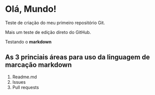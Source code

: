 # Olá, Mundo!
 Teste de criação do meu primeiro repositório Git.
 
 Mais um teste de edição direto do GitHub.
 
 Testando o **markdown**
 
 ## As 3 princiais áreas para uso da linguagem de marcação **markdown**
 
 1. Readme.md
 2. Issues
 3. Pull requests

